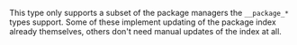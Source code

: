 This type only supports a subset of the package managers the `__package_*`
types support.
Some of these implement updating of the package index already themselves,
others don't need manual updates of the index at all.
